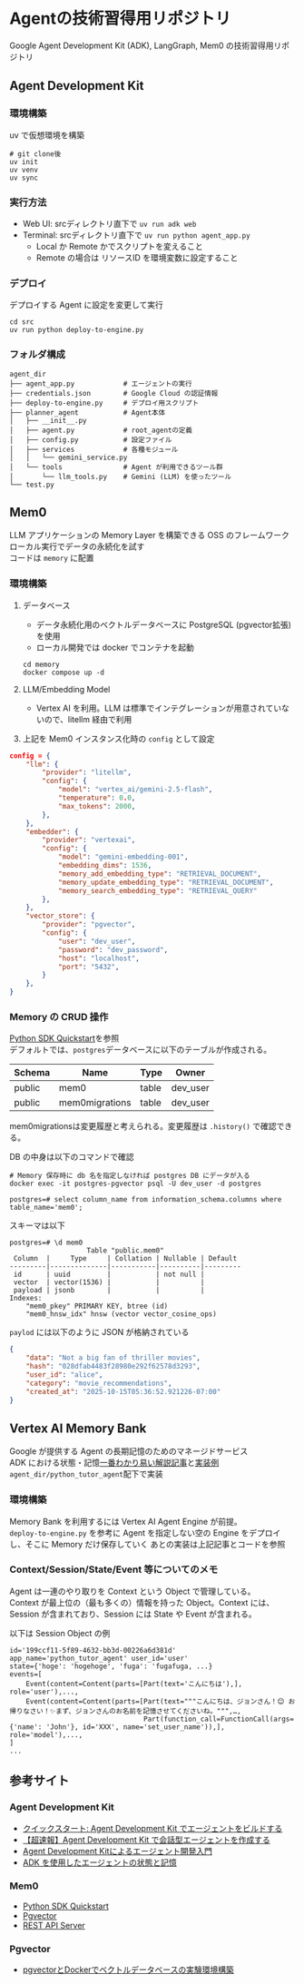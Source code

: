 # Agentの技術習得用リポジトリ
Google Agent Development Kit (ADK), LangGraph, Mem0 の技術習得用リポジトリ

## Agent Development Kit
### 環境構築
uv で仮想環境を構築
```
# git clone後
uv init
uv venv
uv sync
```

### 実行方法
- Web UI: srcディレクトリ直下で `uv run adk web`   
- Terminal: srcディレクトリ直下で `uv run python agent_app.py`   
    - Local か Remote かでスクリプトを変えること
    - Remote の場合は リソースID を環境変数に設定すること

### デプロイ
デプロイする Agent に設定を変更して実行
```
cd src
uv run python deploy-to-engine.py 
```

### フォルダ構成
```
agent_dir
├── agent_app.py            # エージェントの実行
├── credentials.json        # Google Cloud の認証情報
├── deploy-to-engine.py     # デプロイ用スクリプト
├── planner_agent           # Agent本体
│   ├── __init__.py
│   ├── agent.py            # root_agentの定義
│   ├── config.py           # 設定ファイル
│   ├── services            # 各種モジュール
│   │   └── gemini_service.py
│   └── tools               # Agent が利用できるツール群
│       └── llm_tools.py    # Gemini (LLM) を使ったツール
└── test.py
```

## Mem0
LLM アプリケーションの Memory Layer を構築できる OSS のフレームワーク  
ローカル実行でデータの永続化を試す  
コードは `memory` に配置

### 環境構築
1. データベース
    - データ永続化用のベクトルデータベースに PostgreSQL (pgvector拡張) を使用  
    - ローカル開発では docker でコンテナを起動
    ```
    cd memory
    docker compose up -d
    ```

2. LLM/Embedding Model
    - Vertex AI を利用。LLM は標準でインテグレーションが用意されていないので、litellm 経由で利用

3. 上記を Mem0 インスタンス化時の `config` として設定
```json
config = {
    "llm": {
        "provider": "litellm",
        "config": {
            "model": "vertex_ai/gemini-2.5-flash",
            "temperature": 0.0,
            "max_tokens": 2000,
        },
    },
    "embedder": {
        "provider": "vertexai",
        "config": {
            "model": "gemini-embedding-001",
            "embedding_dims": 1536,
            "memory_add_embedding_type": "RETRIEVAL_DOCUMENT",
            "memory_update_embedding_type": "RETRIEVAL_DOCUMENT",
            "memory_search_embedding_type": "RETRIEVAL_QUERY"
        },
    },
    "vector_store": {
        "provider": "pgvector",
        "config": {
            "user": "dev_user",
            "password": "dev_password",
            "host": "localhost",
            "port": "5432",
        }
    },
}
```

### Memory の CRUD 操作
[Python SDK Quickstart](https://docs.mem0.ai/open-source/python-quickstart#advanced)を参照  
デフォルトでは、`postgres`データベースに以下のテーブルが作成される。

| Schema | Name           | Type  | Owner    |
|--------|----------------|-------|----------|
| public | mem0           | table | dev_user |
| public | mem0migrations | table | dev_user |

mem0migrationsは変更履歴と考えられる。変更履歴は `.history()` で確認できる。

DB の中身は以下のコマンドで確認
```
# Memory 保存時に db 名を指定しなければ postgres DB にデータが入る
docker exec -it postgres-pgvector psql -U dev_user -d postgres

postgres=# select column_name from information_schema.columns where table_name='mem0';
```

スキーマは以下
```
postgres=# \d mem0
                   Table "public.mem0"
 Column  |     Type     | Collation | Nullable | Default 
---------|--------------|-----------|----------|---------
 id      | uuid         |           | not null | 
 vector  | vector(1536) |           |          | 
 payload | jsonb        |           |          | 
Indexes:
    "mem0_pkey" PRIMARY KEY, btree (id)
    "mem0_hnsw_idx" hnsw (vector vector_cosine_ops)
```

`paylod` には以下のように JSON が格納されている
```json
{
    "data": "Not a big fan of thriller movies",
    "hash": "028dfab4483f28980e292f62578d3293", 
    "user_id": "alice", 
    "category": "movie_recommendations", 
    "created_at": "2025-10-15T05:36:52.921226-07:00"
}
```

## Vertex AI Memory Bank 
Google が提供する Agent の長期記憶のためのマネージドサービス  
ADK における状態・記憶[一番わかり易い解説記事](https://cloud.google.com/blog/ja/topics/developers-practitioners/remember-this-agent-state-and-memory-with-adk)と[実装例](https://github.com/GoogleCloudPlatform/devrel-demos/tree/main/ai-ml/python-tutor)  
`agent_dir/python_tutor_agent`配下で実装

### 環境構築
Memory Bank を利用するには Vertex AI Agent Engine が前提。  
`deploy-to-engine.py` を参考に Agent を指定しない空の Engine をデプロイし、そこに Memory だけ保存していく
あとの実装は上記記事とコードを参照

### Context/Session/State/Event 等についてのメモ
Agent は一連のやり取りを Context という Object で管理している。  
Context が最上位の（最も多くの）情報を持った Object。Context には、Session が含まれており、Session には State や Event が含まれる。  

以下は Session Object の例
```
id='199ccf11-5f89-4632-bb3d-00226a6d381d' app_name='python_tutor_agent' user_id='user' 
state={'hoge': 'hogehoge', 'fuga': 'fugafuga, ...} 
events=[
    Event(content=Content(parts=[Part(text='こんにちは'),], role='user'),...,
    Event(content=Content(parts=[Part(text="""こんにちは、ジョンさん！😊 お帰りなさい！✨まず、ジョンさんのお名前を記憶させてくださいね。""",…,
                                 Part(function_call=FunctionCall(args={'name': 'John'}, id='XXX', name='set_user_name')),], role='model'),...,
]
...
```

## 参考サイト
### Agent Development Kit
- [クイックスタート: Agent Development Kit でエージェントをビルドする](https://cloud.google.com/vertex-ai/generative-ai/docs/agent-development-kit/quickstart?hl=ja)
- [【超速報】Agent Development Kit で会話型エージェントを作成する](https://zenn.dev/google_cloud_jp/articles/1b1cbd5318bdfe)
- [Agent Development Kitによるエージェント開発入門](https://speakerdeck.com/enakai00/agent-development-kit-niyoruezientokai-fa-ru-men) 
- [ADK を使用したエージェントの状態と記憶](https://cloud.google.com/blog/ja/topics/developers-practitioners/remember-this-agent-state-and-memory-with-adk)

### Mem0
- [Python SDK Quickstart](https://docs.mem0.ai/open-source/python-quickstart#advanced)
- [Pgvector](https://docs.mem0.ai/components/vectordbs/dbs/pgvector)
- [REST API Server](https://docs.mem0.ai/open-source/features/rest-api#pull-from-docker-hub)

### Pgvector
- [pgvectorとDockerでベクトルデータベースの実験環境構築](https://takumi-oda.com/blog/2025/04/27/post-4500/)